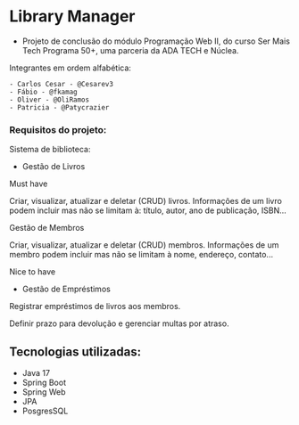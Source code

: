 # Library Manager

- Projeto de conclusão do módulo Programação Web II, do curso Ser Mais Tech Programa 50+, 
uma parceria da ADA TECH e Núclea.

Integrantes em ordem alfabética:

    - Carlos Cesar - @Cesarev3
    - Fábio - @fkamag
    - Oliver - @OliRamos
    - Patricia - @Patycrazier

### Requisitos do projeto:
Sistema de biblioteca:

- Gestão de Livros

Must have

Criar, visualizar, atualizar e deletar (CRUD) livros.
Informações de um livro podem incluir mas não se limitam à: título, autor, ano de publicação, ISBN...

Gestão de Membros

Criar, visualizar, atualizar e deletar (CRUD) membros.
Informações de um membro podem incluir mas não se limitam à nome, endereço, contato...



Nice to have

- Gestão de Empréstimos

Registrar empréstimos de livros aos membros.

Definir prazo para devolução e gerenciar multas por atraso.


## Tecnologias utilizadas:
- Java 17
- Spring Boot
- Spring Web
- JPA
- PosgresSQL